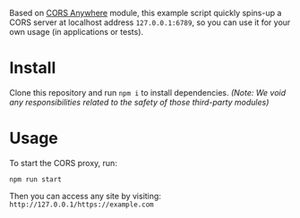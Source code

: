 Based on [CORS Anywhere](https://github.com/Rob--W/cors-anywhere) module, this example script quickly spins-up a CORS server at localhost address `127.0.0.1:6789`, so you can use it for your own usage (in applications or tests).

# Install
Clone this repository and run `npm i` to install dependencies. _(Note: We void any responsibilities related to the safety of those third-party modules)_

# Usage
To start the CORS proxy, run:
```
npm run start
```

Then you can access any site by visiting: `http://127.0.0.1/https://example.com`

